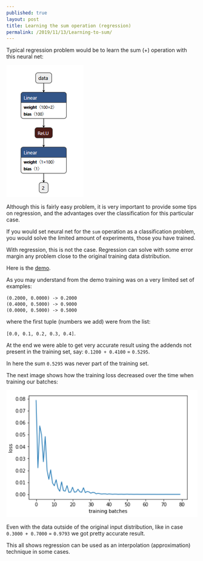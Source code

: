 ```yaml
---
published: true
layout: post
title: Learning the sum operation (regression)
permalink: /2019/11/13/Learning-to-sum/
---
```


Typical regression problem would be to learn the sum (+) operation with this neural net:

![IMG](/images/sum2.PNG)

Although this is fairly easy problem, it is very important to provide some tips on regression, and the advantages over the classification for this particular case.

If you would set neural net for the `sum` operation as a classification problem, you would solve the limited amount of experiments, those you have trained. 

With regression, this is not the case. Regression can solve with some error margin any problem close to the original training data distribution.

Here is the [demo](https://gist.github.com/dejanbatanjac/16b3db27fe81fa58564565fb2ab52cd2).

As you may understand from the demo training was on a very limited set of examples:

```
(0.2000, 0.0000) -> 0.2000
(0.4000, 0.5000) -> 0.9000
(0.0000, 0.5000) -> 0.5000
```
where the first tuple (numbers we add) were from the list:

`[0.0, 0.1, 0.2, 0.3, 0.4]`.

At the end we were able to get very accurate result using the addends not present in the training set, say: `0.1200 + 0.4100` = `0.5295`. 

In here the sum `0.5295` was never part of the training set.

The next image shows how the training loss decreased over the time when training our batches:

![IMG](/images/sum1.PNG)

Even with the data outside of the original input distribution, like in case `0.3000 + 0.7000` = `0.9793` we got pretty accurate result.

This all shows regression can be used as an interpolation (approximation) technique in some cases.

